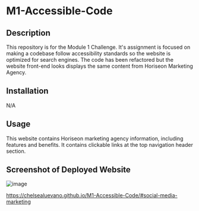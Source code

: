 # M1-Accessible-Code

## Description

This repository is for the Module 1 Challenge. It's assignment is focused on making a codebase follow accessibility standards so the website is optimized for search engines. The code has been refactored but the website front-end looks displays the same content from Horiseon Marketing Agency.

## Installation

N/A 

## Usage

This website contains Horiseon marketing agency information, including features and benefits. It contains clickable links at the top navigation header section. 

## Screenshot of Deployed Website


![image](https://user-images.githubusercontent.com/120981491/214718368-55bdd304-f08e-426c-9b2a-b8991d2f14c5.png)

https://chelsealuevano.github.io/M1-Accessible-Code/#social-media-marketing
